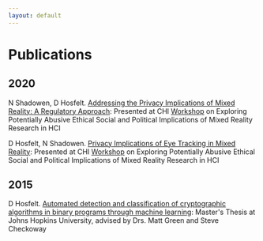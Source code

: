 ```yaml
---
layout: default
---
```

# Publications

## 2020
N Shadowen, D Hosfelt. [Addressing the Privacy Implications of Mixed Reality: A Regulatory Approach](https://arxiv.org/abs/2007.10246): Presented at CHI [Workshop](https://chi2020.acm.org/accepted-workshops/#W37) on Exploring Potentially Abusive Ethical Social and Political Implications of Mixed Reality Research in HCI

D Hosfelt, N Shadowen. [Privacy Implications of Eye Tracking in Mixed Reality](https://arxiv.org/abs/2007.10235): Presented at CHI [Workshop](https://chi2020.acm.org/accepted-workshops/#W37) on Exploring Potentially Abusive Ethical Social and Political Implications of Mixed Reality Research in HCI

## 2015
D Hosfelt. [Automated detection and classification of cryptographic algorithms in binary programs through machine learning](https://arxiv.org/abs/1503.01186): Master's Thesis at Johns Hopkins University, advised by Drs. Matt Green and Steve Checkoway


